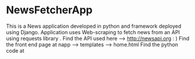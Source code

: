 # NewsFetcherApp
This is a News application developed in python and framework deployed using Django.
Application uses Web-scraping to fetch news from an API using requests library . 
Find the API used here --> http://newsapi.org  : )
Find the front end page at napp --> templates --> home.html 
Find the python code at 
